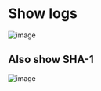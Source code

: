 # Show logs

![image](https://github.com/user-attachments/assets/83685159-af59-4ee4-bd43-e03e67c1492e)

## Also show SHA-1 

![image](https://github.com/user-attachments/assets/8de4eb96-9d23-42ac-8e24-e007984de964)

